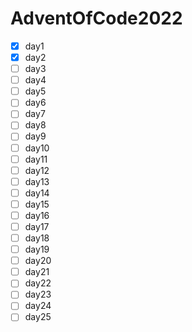 # AdventOfCode2022
- [X] day1
- [X] day2
- [ ] day3
- [ ] day4
- [ ] day5
- [ ] day6
- [ ] day7
- [ ] day8
- [ ] day9
- [ ] day10
- [ ] day11
- [ ] day12
- [ ] day13
- [ ] day14
- [ ] day15
- [ ] day16
- [ ] day17
- [ ] day18
- [ ] day19
- [ ] day20
- [ ] day21
- [ ] day22
- [ ] day23
- [ ] day24
- [ ] day25

